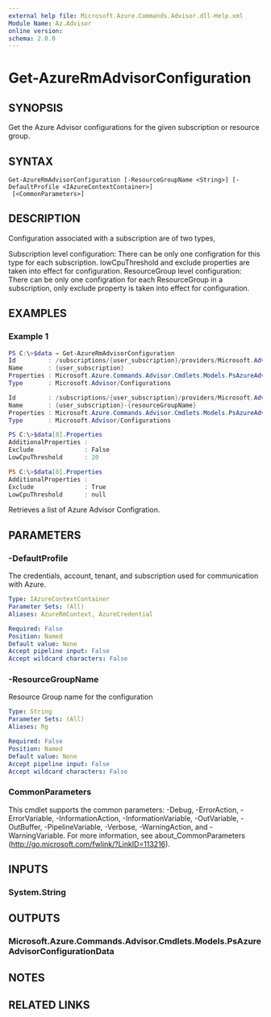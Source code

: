 ```yaml
---
external help file: Microsoft.Azure.Commands.Advisor.dll-Help.xml
Module Name: Az.Advisor
online version:
schema: 2.0.0
---
```


# Get-AzureRmAdvisorConfiguration

## SYNOPSIS
Get the Azure Advisor configurations for the given subscription or resource group.

## SYNTAX

```
Get-AzureRmAdvisorConfiguration [-ResourceGroupName <String>] [-DefaultProfile <IAzureContextContainer>]
 [<CommonParameters>]
```

## DESCRIPTION
Configuration associated with a subscription are of two types,

Subscription level configuration: There can be only one configration for this type for each subscription. lowCpuThreshold and exclude properties are taken into effect for configuration.
ResourceGroup level configuration: There can be only one configration for each ResourceGroup in a subscription, only exclude property is taken into effect for configuration.

## EXAMPLES

### Example 1
```powershell
PS C:\>$data = Get-AzureRmAdvisorConfiguration
Id         : /subscriptions/{user_subscription}/providers/Microsoft.Advisor/configurations/{user_subscription}
Name       : {user_subscription}
Properties : Microsoft.Azure.Commands.Advisor.Cmdlets.Models.PsAzureAdvisorConfigurationProperties
Type       : Microsoft.Advisor/Configurations

Id         : /subscriptions/{user_subscription}/providers/Microsoft.Advisor/configurations/{user_subscription}-{resourceGroupName}
Name       : {user_subscription}-{resourceGroupName}
Properties : Microsoft.Azure.Commands.Advisor.Cmdlets.Models.PsAzureAdvisorConfigurationProperties
Type       : Microsoft.Advisor/Configurations

PS C:\>$data[0].Properties
AdditionalProperties :
Exclude              : False
LowCpuThreshold      : 20

PS C:\>$data[0].Properties
AdditionalProperties :
Exclude              : True
LowCpuThreshold      : null

```
Retrieves a list of Azure Advisor Configration.
## PARAMETERS

### -DefaultProfile
The credentials, account, tenant, and subscription used for communication with Azure.

```yaml
Type: IAzureContextContainer
Parameter Sets: (All)
Aliases: AzureRmContext, AzureCredential

Required: False
Position: Named
Default value: None
Accept pipeline input: False
Accept wildcard characters: False
```

### -ResourceGroupName
Resource Group name for the configuration

```yaml
Type: String
Parameter Sets: (All)
Aliases: Rg

Required: False
Position: Named
Default value: None
Accept pipeline input: False
Accept wildcard characters: False
```

### CommonParameters
This cmdlet supports the common parameters: -Debug, -ErrorAction, -ErrorVariable, -InformationAction, -InformationVariable, -OutVariable, -OutBuffer, -PipelineVariable, -Verbose, -WarningAction, and -WarningVariable.
For more information, see about_CommonParameters (http://go.microsoft.com/fwlink/?LinkID=113216).

## INPUTS

### System.String

## OUTPUTS

### Microsoft.Azure.Commands.Advisor.Cmdlets.Models.PsAzureAdvisorConfigurationData

## NOTES

## RELATED LINKS
